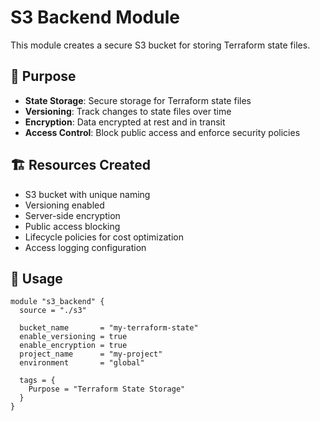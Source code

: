 # S3 Backend Module

This module creates a secure S3 bucket for storing Terraform state files.

## 🎯 Purpose

- **State Storage**: Secure storage for Terraform state files
- **Versioning**: Track changes to state files over time
- **Encryption**: Data encrypted at rest and in transit
- **Access Control**: Block public access and enforce security policies

## 🏗️ Resources Created

- S3 bucket with unique naming
- Versioning enabled
- Server-side encryption
- Public access blocking
- Lifecycle policies for cost optimization
- Access logging configuration

## 🚀 Usage

```hcl
module "s3_backend" {
  source = "./s3"

  bucket_name       = "my-terraform-state"
  enable_versioning = true
  enable_encryption = true
  project_name      = "my-project"
  environment       = "global"

  tags = {
    Purpose = "Terraform State Storage"
  }
}
```
